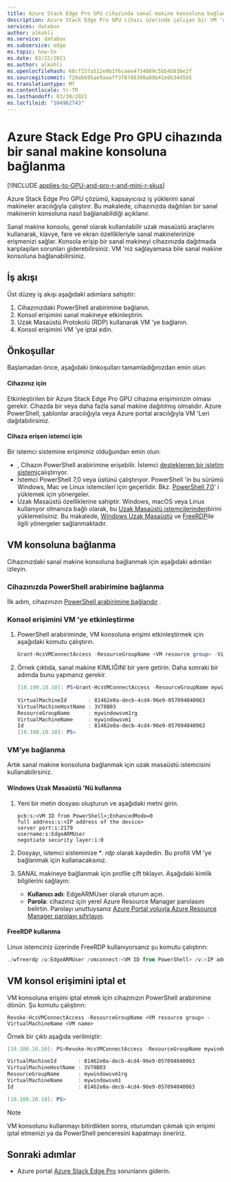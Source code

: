 ```yaml
---
title: Azure Stack Edge Pro GPU cihazında sanal makine konsoluna bağlanma
description: Azure Stack Edge Pro GPU cihazı üzerinde çalışan bir VM 'de sanal makine konsoluna nasıl bağlanabileceğinizi açıklar.
services: databox
author: alkohli
ms.service: databox
ms.subservice: edge
ms.topic: how-to
ms.date: 03/22/2021
ms.author: alkohli
ms.openlocfilehash: 68cf157a512e9b1f6caee4734869c5bb4b836e2f
ms.sourcegitcommit: f28ebb95ae9aaaff3f87d8388a09b41e0b3445b5
ms.translationtype: MT
ms.contentlocale: tr-TR
ms.lasthandoff: 03/30/2021
ms.locfileid: "104962743"
---
```

# <a name="connect-to-a-virtual-machine-console-on-an-azure-stack-edge-pro-gpu-device"></a>Azure Stack Edge Pro GPU cihazında bir sanal makine konsoluna bağlanma

[!INCLUDE [applies-to-GPU-and-pro-r-and-mini-r-skus](../../includes/azure-stack-edge-applies-to-gpu-pro-r-mini-r-sku.md)]

Azure Stack Edge Pro GPU çözümü, kapsayıcısız iş yüklerini sanal makineler aracılığıyla çalıştırır. Bu makalede, cihazınızda dağıtılan bir sanal makinenin konsoluna nasıl bağlanabildiği açıklanır. 

Sanal makine konsolu, genel olarak kullanılabilir uzak masaüstü araçlarını kullanarak, klavye, fare ve ekran özellikleriyle sanal makinelerinize erişmenizi sağlar. Konsola erişip bir sanal makineyi cihazınızda dağıtmada karşılaşılan sorunları giderebilirsiniz. VM 'niz sağlayamasa bile sanal makine konsoluna bağlanabilirsiniz.


## <a name="workflow"></a>İş akışı

Üst düzey iş akışı aşağıdaki adımlara sahiptir:

1. Cihazınızdaki PowerShell arabirimine bağlanın.
1. Konsol erişimini sanal makineye etkinleştirin.
1. Uzak Masaüstü Protokolü (RDP) kullanarak VM 'ye bağlanın.
1. Konsol erişimini VM 'ye iptal edin.

## <a name="prerequisites"></a>Önkoşullar

Başlamadan önce, aşağıdaki önkoşulları tamamladığınızdan emin olun:

#### <a name="for-your-device"></a>Cihazınız için

Etkinleştirilen bir Azure Stack Edge Pro GPU cihazına erişiminizin olması gerekir. Cihazda bir veya daha fazla sanal makine dağıtılmış olmalıdır. Azure PowerShell, şablonlar aracılığıyla veya Azure portal aracılığıyla VM 'Leri dağıtabilirsiniz.

#### <a name="for-client-accessing-the-device"></a>Cihaza erişen istemci için

Bir istemci sistemine erişiminiz olduğundan emin olun:

- , Cihazın PowerShell arabirimine erişebilir. İstemci [desteklenen bir işletim sistemi](azure-stack-edge-gpu-system-requirements.md#supported-os-for-clients-connected-to-device)çalıştırıyor.
- İstemci PowerShell 7,0 veya üstünü çalıştırıyor. PowerShell 'in bu sürümü Windows, Mac ve Linux istemcileri için geçerlidir. Bkz. [PowerShell 7,0](/powershell/scripting/whats-new/what-s-new-in-powershell-70?view=powershell-7.1&preserve-view=true)' i yüklemek için yönergeler.
- Uzak Masaüstü özelliklerine sahiptir. Windows, macOS veya Linux kullanıyor olmanıza bağlı olarak, bu [Uzak Masaüstü istemcilerinden](/windows-server/remote/remote-desktop-services/clients/remote-desktop-clients)birini yüklemelisiniz. Bu makalede, [Windows Uzak Masaüstü](/windows-server/remote/remote-desktop-services/clients/windowsdesktop#install-the-client) ve [FreeRDP](https://www.freerdp.com/)ile ilgili yönergeler sağlanmaktadır. <!--Which version of FreeRDP to use?-->


## <a name="connect-to-vm-console"></a>VM konsoluna bağlanma

Cihazınızdaki sanal makine konsoluna bağlanmak için aşağıdaki adımları izleyin.

### <a name="connect-to-the-powershell-interface-on-your-device"></a>Cihazınızda PowerShell arabirimine bağlanma

İlk adım, cihazınızın [PowerShell arabirimine bağlandır](azure-stack-edge-gpu-connect-powershell-interface.md#connect-to-the-powershell-interface) . 

### <a name="enable-console-access-to-the-vm"></a>Konsol erişimini VM 'ye etkinleştirme

1.  PowerShell arabiriminde, VM konsoluna erişimi etkinleştirmek için aşağıdaki komutu çalıştırın.

    ```powershell
    Grant-HcsVMConnectAccess -ResourceGroupName <VM resource group> -VirtualMachineName <VM name>
    ```
2. Örnek çıktıda, sanal makine KIMLIĞINI bir yere getirin. Daha sonraki bir adımda bunu yapmanız gerekir.

    ```powershell
    [10.100.10.10]: PS>Grant-HcsVMConnectAccess -ResourceGroupName mywindowsvm1rg -VirtualMachineName mywindowsvm1
        
    VirtualMachineId       : 81462e0a-decb-4cd4-96e9-057094040063
    VirtualMachineHostName : 3V78B03
    ResourceGroupName      : mywindowsvm1rg
    VirtualMachineName     : mywindowsvm1
    Id                     : 81462e0a-decb-4cd4-96e9-057094040063
    [10.100.10.10]: PS>
    ```

### <a name="connect-to-the-vm"></a>VM’ye bağlanma

Artık sanal makine konsoluna bağlanmak için uzak masaüstü istemcisini kullanabilirsiniz.

#### <a name="use-windows-remote-desktop"></a>Windows Uzak Masaüstü 'Nü kullanma

1. Yeni bir metin dosyası oluşturun ve aşağıdaki metni girin.

    ```
    pcb:s:<VM ID from PowerShell>;EnhancedMode=0
    full address:s:<IP address of the device>   
    server port:i:2179
    username:s:EdgeARMUser
    negotiate security layer:i:0
    ```
1. Dosyayı, istemci sisteminize **. rdp* olarak kaydedin. Bu profili VM 'ye bağlanmak için kullanacaksınız.
1. SANAL makineye bağlanmak için profile çift tıklayın. Aşağıdaki kimlik bilgilerini sağlayın:

    - **Kullanıcı adı**: EdgeARMUser olarak oturum açın.
    - **Parola**: cihazınız için yerel Azure Resource Manager parolasını belirtin. Parolayı unuttuysanız [Azure Portal yoluyla Azure Resource Manager parolayı sıfırlayın](azure-stack-edge-gpu-set-azure-resource-manager-password.md#reset-password-via-the-azure-portal). 

#### <a name="use-freerdp"></a>FreeRDP kullanma

Linux istemciniz üzerinde FreeRDP kullanıyorsanız şu komutu çalıştırın: 

```powershell
./wfreerdp /u:EdgeARMUser /vmconnect:<VM ID from PowerShell> /v:<IP address of the device>
```

## <a name="revoke-vm-console-access"></a>VM konsol erişimini iptal et

VM konsoluna erişimi iptal etmek için cihazınızın PowerShell arabirimine dönün. Şu komutu çalıştırın:

```
Revoke-HcsVMConnectAccess -ResourceGroupName <VM resource group> -VirtualMachineName <VM name>
```
Örnek bir çıktı aşağıda verilmiştir:

```powershell
[10.100.10.10]: PS>Revoke-HcsVMConnectAccess -ResourceGroupName mywindowsvm1rg -VirtualMachineName mywindowsvm1

VirtualMachineId       : 81462e0a-decb-4cd4-96e9-057094040063
VirtualMachineHostName : 3V78B03
ResourceGroupName      : mywindowsvm1rg
VirtualMachineName     : mywindowsvm1
Id                     : 81462e0a-decb-4cd4-96e9-057094040063

[10.100.10.10]: PS>
```
> [!NOTE] 
> VM konsolunu kullanmayı bitirdikten sonra, oturumdan çıkmak için erişimi iptal etmenizi ya da PowerShell penceresini kapatmayı öneririz. 

## <a name="next-steps"></a>Sonraki adımlar

- Azure portal [Azure Stack Edge Pro](azure-stack-edge-gpu-troubleshoot.md) sorunlarını giderin.